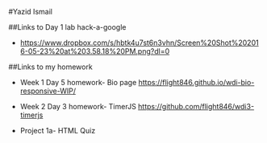 #Yazid Ismail

##Links to Day 1 lab hack-a-google
- https://www.dropbox.com/s/hbtk4u7st6n3vhn/Screen%20Shot%202016-05-23%20at%203.58.18%20PM.png?dl=0

##Links to my homework
- Week 1 Day 5 homework- Bio page
https://flight846.github.io/wdi-bio-responsive-WIP/

- Week 2 Day 3 homework- TimerJS
https://github.com/flight846/wdi3-timerjs

- Project 1a- HTML Quiz